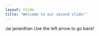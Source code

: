 ```yaml
---
layout: slide
title: "Welcome to our second slide!"
---
```

Jai janardhan
Use the left arrow to go back!
